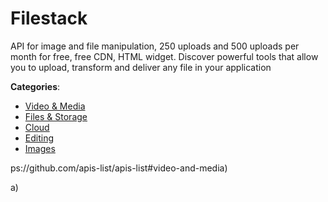 # Filestack


API for image and file manipulation, 250 uploads and 500 uploads per month for free, free CDN, HTML widget.  Discover powerful tools that allow you to upload, transform and deliver any file in your application



**Categories**:
- [Video & Media](https://github.com/apis-list/apis-list#video-and-media)
- [Files & Storage](https://github.com/apis-list/apis-list#files-and-storage)
- [Cloud](https://github.com/apis-list/apis-list#cloud)
- [Editing](https://github.com/apis-list/apis-list#editing)
- [Images](https://github.com/apis-list/apis-list#images)



ps://github.com/apis-list/apis-list#video-and-media)



a)



